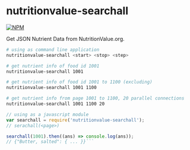 # nutritionvalue-searchall

[![NPM](https://nodei.co/npm/nutritionvalue-searchall.png)](https://nodei.co/npm/nutritionvalue-searchall/)

Get JSON Nutrient Data from NutritionValue.org.

```bash
# using as command line application
nutritionvalue-searchall <start> <stop> <step>

# get nutrient info of food id 1001
nutritionvalue-searchall 1001

# get nutrient info of food id 1001 to 1100 (excluding)
nutritionvalue-searchall 1001 1100

# get nutrient info from page 1001 to 1100, 20 parallel connections
nutritionvalue-searchall 1001 1100 20
```
```javascript
// using as a javascript module
var searchall = require('nutritionvalue-searchall');
// serachall(<page>)

searchall(1001).then((ans) => console.log(ans));
// {"Butter, salted": { ... }}```
